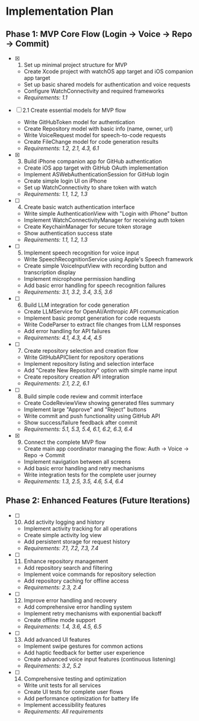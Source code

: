 # Implementation Plan

## Phase 1: MVP Core Flow (Login → Voice → Repo → Commit)

- [x] 1. Set up minimal project structure for MVP
  - Create Xcode project with watchOS app target and iOS companion app target
  - Set up basic shared models for authentication and voice requests
  - Configure WatchConnectivity and required frameworks
  - _Requirements: 1.1_

- [ ] 2.1 Create essential models for MVP flow
  - Write GitHubToken model for authentication
  - Create Repository model with basic info (name, owner, url)
  - Write VoiceRequest model for speech-to-code requests
  - Create FileChange model for code generation results
  - _Requirements: 1.2, 2.1, 4.3, 6.1_

- [x] 3. Build iPhone companion app for GitHub authentication
  - Create iOS app target with GitHub OAuth implementation
  - Implement ASWebAuthenticationSession for GitHub login
  - Create simple login UI on iPhone
  - Set up WatchConnectivity to share token with watch
  - _Requirements: 1.1, 1.2, 1.3_

- [ ] 4. Create basic watch authentication interface
  - Write simple AuthenticationView with "Login with iPhone" button
  - Implement WatchConnectivityManager for receiving auth token
  - Create KeychainManager for secure token storage
  - Show authentication success state
  - _Requirements: 1.1, 1.2, 1.3_

- [ ] 5. Implement speech recognition for voice input
  - Write SpeechRecognitionService using Apple's Speech framework
  - Create simple VoiceInputView with recording button and transcription display
  - Implement microphone permission handling
  - Add basic error handling for speech recognition failures
  - _Requirements: 3.1, 3.2, 3.4, 3.5, 3.6_

- [ ] 6. Build LLM integration for code generation
  - Create LLMService for OpenAI/Anthropic API communication
  - Implement basic prompt generation for code requests
  - Write CodeParser to extract file changes from LLM responses
  - Add error handling for API failures
  - _Requirements: 4.1, 4.3, 4.4, 4.5_

- [ ] 7. Create repository selection and creation flow
  - Write GitHubAPIClient for repository operations
  - Implement repository listing and selection interface
  - Add "Create New Repository" option with simple name input
  - Create repository creation API integration
  - _Requirements: 2.1, 2.2, 6.1_

- [ ] 8. Build simple code review and commit interface
  - Create CodeReviewView showing generated files summary
  - Implement large "Approve" and "Reject" buttons
  - Write commit and push functionality using GitHub API
  - Show success/failure feedback after commit
  - _Requirements: 5.1, 5.3, 5.4, 6.1, 6.2, 6.3, 6.4_

- [x] 9. Connect the complete MVP flow
  - Create main app coordinator managing the flow: Auth → Voice → Repo → Commit
  - Implement navigation between all screens
  - Add basic error handling and retry mechanisms
  - Write integration tests for the complete user journey
  - _Requirements: 1.3, 2.5, 3.5, 4.6, 5.4, 6.4_

## Phase 2: Enhanced Features (Future Iterations)

- [ ] 10. Add activity logging and history
  - Implement activity tracking for all operations
  - Create simple activity log view
  - Add persistent storage for request history
  - _Requirements: 7.1, 7.2, 7.3, 7.4_

- [ ] 11. Enhance repository management
  - Add repository search and filtering
  - Implement voice commands for repository selection
  - Add repository caching for offline access
  - _Requirements: 2.3, 2.4_

- [ ] 12. Improve error handling and recovery
  - Add comprehensive error handling system
  - Implement retry mechanisms with exponential backoff
  - Create offline mode support
  - _Requirements: 1.4, 3.6, 4.5, 6.5_

- [ ] 13. Add advanced UI features
  - Implement swipe gestures for common actions
  - Add haptic feedback for better user experience
  - Create advanced voice input features (continuous listening)
  - _Requirements: 3.2, 5.2_

- [ ] 14. Comprehensive testing and optimization
  - Write unit tests for all services
  - Create UI tests for complete user flows
  - Add performance optimization for battery life
  - Implement accessibility features
  - _Requirements: All requirements_
